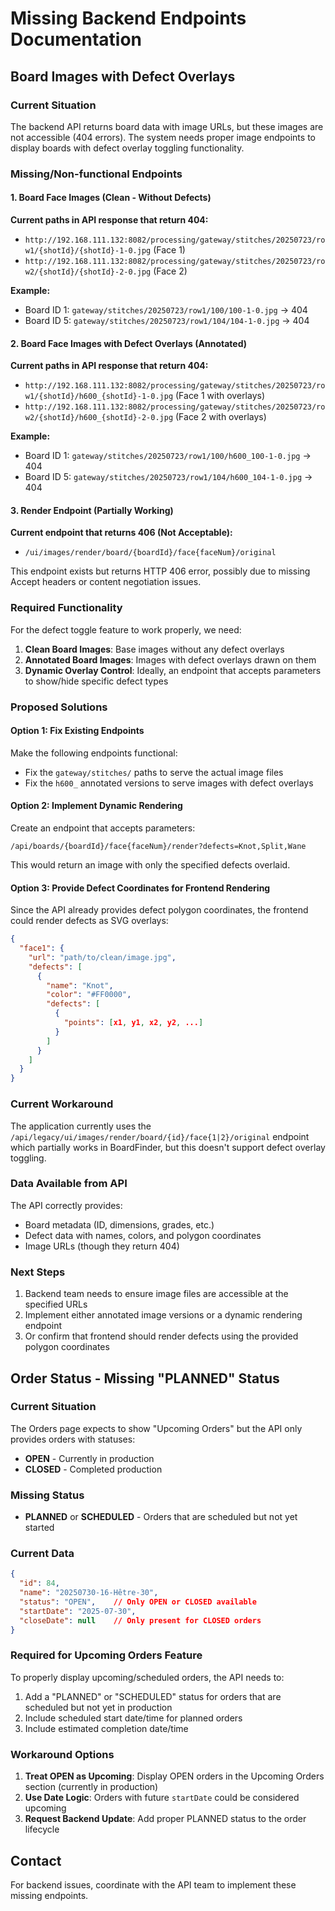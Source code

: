 # Missing Backend Endpoints Documentation

## Board Images with Defect Overlays

### Current Situation
The backend API returns board data with image URLs, but these images are not accessible (404 errors). The system needs proper image endpoints to display boards with defect overlay toggling functionality.

### Missing/Non-functional Endpoints

#### 1. Board Face Images (Clean - Without Defects)
**Current paths in API response that return 404:**
- `http://192.168.111.132:8082/processing/gateway/stitches/20250723/row1/{shotId}/{shotId}-1-0.jpg` (Face 1)
- `http://192.168.111.132:8082/processing/gateway/stitches/20250723/row2/{shotId}/{shotId}-2-0.jpg` (Face 2)

**Example:**
- Board ID 1: `gateway/stitches/20250723/row1/100/100-1-0.jpg` → 404
- Board ID 5: `gateway/stitches/20250723/row1/104/104-1-0.jpg` → 404

#### 2. Board Face Images with Defect Overlays (Annotated)
**Current paths in API response that return 404:**
- `http://192.168.111.132:8082/processing/gateway/stitches/20250723/row1/{shotId}/h600_{shotId}-1-0.jpg` (Face 1 with overlays)
- `http://192.168.111.132:8082/processing/gateway/stitches/20250723/row2/{shotId}/h600_{shotId}-2-0.jpg` (Face 2 with overlays)

**Example:**
- Board ID 1: `gateway/stitches/20250723/row1/100/h600_100-1-0.jpg` → 404
- Board ID 5: `gateway/stitches/20250723/row1/104/h600_104-1-0.jpg` → 404

#### 3. Render Endpoint (Partially Working)
**Current endpoint that returns 406 (Not Acceptable):**
- `/ui/images/render/board/{boardId}/face{faceNum}/original`

This endpoint exists but returns HTTP 406 error, possibly due to missing Accept headers or content negotiation issues.

### Required Functionality

For the defect toggle feature to work properly, we need:

1. **Clean Board Images**: Base images without any defect overlays
2. **Annotated Board Images**: Images with defect overlays drawn on them
3. **Dynamic Overlay Control**: Ideally, an endpoint that accepts parameters to show/hide specific defect types

### Proposed Solutions

#### Option 1: Fix Existing Endpoints
Make the following endpoints functional:
- Fix the `gateway/stitches/` paths to serve the actual image files
- Fix the `h600_` annotated versions to serve images with defect overlays

#### Option 2: Implement Dynamic Rendering
Create an endpoint that accepts parameters:
```
/api/boards/{boardId}/face{faceNum}/render?defects=Knot,Split,Wane
```
This would return an image with only the specified defects overlaid.

#### Option 3: Provide Defect Coordinates for Frontend Rendering
Since the API already provides defect polygon coordinates, the frontend could render defects as SVG overlays:
```json
{
  "face1": {
    "url": "path/to/clean/image.jpg",
    "defects": [
      {
        "name": "Knot",
        "color": "#FF0000",
        "defects": [
          {
            "points": [x1, y1, x2, y2, ...]
          }
        ]
      }
    ]
  }
}
```

### Current Workaround
The application currently uses the `/api/legacy/ui/images/render/board/{id}/face{1|2}/original` endpoint which partially works in BoardFinder, but this doesn't support defect overlay toggling.

### Data Available from API
The API correctly provides:
- Board metadata (ID, dimensions, grades, etc.)
- Defect data with names, colors, and polygon coordinates
- Image URLs (though they return 404)

### Next Steps
1. Backend team needs to ensure image files are accessible at the specified URLs
2. Implement either annotated image versions or a dynamic rendering endpoint
3. Or confirm that frontend should render defects using the provided polygon coordinates

## Order Status - Missing "PLANNED" Status

### Current Situation
The Orders page expects to show "Upcoming Orders" but the API only provides orders with statuses:
- **OPEN** - Currently in production
- **CLOSED** - Completed production

### Missing Status
- **PLANNED** or **SCHEDULED** - Orders that are scheduled but not yet started

### Current Data
```json
{
  "id": 84,
  "name": "20250730-16-Hêtre-30",
  "status": "OPEN",    // Only OPEN or CLOSED available
  "startDate": "2025-07-30",
  "closeDate": null    // Only present for CLOSED orders
}
```

### Required for Upcoming Orders Feature
To properly display upcoming/scheduled orders, the API needs to:
1. Add a "PLANNED" or "SCHEDULED" status for orders that are scheduled but not yet in production
2. Include scheduled start date/time for planned orders
3. Include estimated completion date/time

### Workaround Options
1. **Treat OPEN as Upcoming**: Display OPEN orders in the Upcoming Orders section (currently in production)
2. **Use Date Logic**: Orders with future `startDate` could be considered upcoming
3. **Request Backend Update**: Add proper PLANNED status to the order lifecycle

## Contact
For backend issues, coordinate with the API team to implement these missing endpoints.
